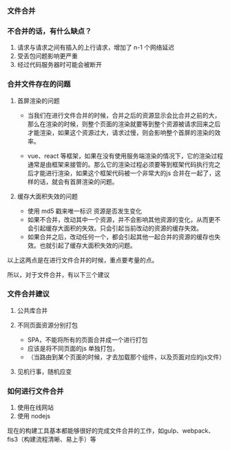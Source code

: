 ### 文件合并

### 不合并的话，有什么缺点？
1. 请求与请求之间有插入的上行请求，增加了 n-1 个网络延迟
2. 受丢包问题影响更严重
3. 经过代码服务器时可能会被断开

### 合并文件存在的问题
1. 首屏渲染的问题
    * 当我们在进行文件合并的时候，合并之后的资源显示会比合并之前的大，那么在渲染的时候，则整个页面的渲染就要等到整个资源被请求回来之后才能渲染，如果这个资源过大，请求过慢，则会影响整个首屏的渲染的效率。

    * vue、react 等框架，如果在没有使用服务端渲染的情况下，它的渲染过程通常是由框架来接管的。那么它的渲染过程必须要等到框架代码执行完之后才能进行渲染，如果这个框架代码被一个非常大的js 合并在一起了，这样的话，就会有首屏渲染的问题。

2. 缓存大面积失效的问题
    * 使用 md5 戳来唯一标识 资源是否发生变化
    * 如果不合并，改动其中一个资源，并不会影响其他资源的变化，从而更不会引起缓存大面积的失效。只会引起当前改动的资源的缓存失效。
    * 如果合并之后，改动任何一个，都会引起其他一起合并的资源的缓存也失效。也就引起了缓存大面积失效的问题。

以上这两点是在进行文件合并的时候，重点要考量的点。

所以，对于文件合并，有以下三个建议

### 文件合并建议
1. 公共库合并
2. 不同页面资源分别打包
    * SPA，不能将所有的页面合并成一个进行打包
    * 应该是将不同页面的js 单独打包，
    * （当路由到某个页面的时候，才去加载那个组件，以及页面对应的js文件）

3. 见机行事，随机应变

### 如何进行文件合并
1. 使用在线网站
2. 使用 nodejs

现在的构建工具基本都能够很好的完成文件合并的工作，如gulp、webpack、fis3（构建流程清晰、易上手）等











